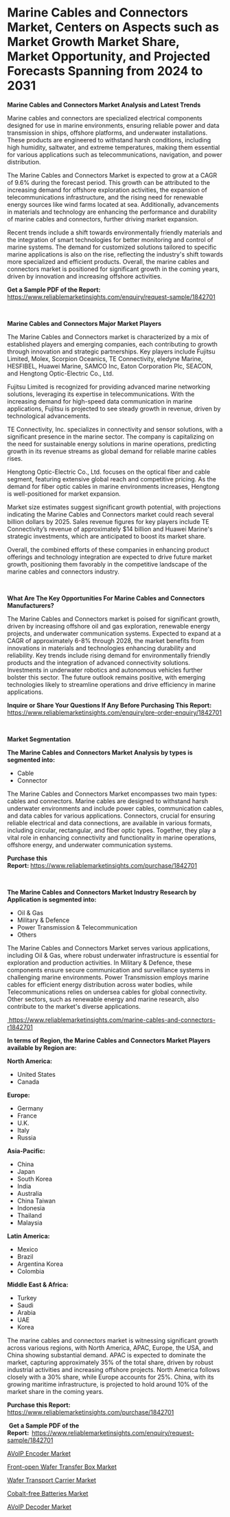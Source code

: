 <p><h1>Marine Cables and Connectors Market, Centers on Aspects such as Market Growth Market Share, Market Opportunity, and Projected Forecasts Spanning from 2024 to 2031</h1></p><p><strong>Marine Cables and Connectors Market Analysis and Latest Trends</strong></p>
<p><p>Marine cables and connectors are specialized electrical components designed for use in marine environments, ensuring reliable power and data transmission in ships, offshore platforms, and underwater installations. These products are engineered to withstand harsh conditions, including high humidity, saltwater, and extreme temperatures, making them essential for various applications such as telecommunications, navigation, and power distribution.</p><p>The Marine Cables and Connectors Market is expected to grow at a CAGR of 9.6% during the forecast period. This growth can be attributed to the increasing demand for offshore exploration activities, the expansion of telecommunications infrastructure, and the rising need for renewable energy sources like wind farms located at sea. Additionally, advancements in materials and technology are enhancing the performance and durability of marine cables and connectors, further driving market expansion.</p><p>Recent trends include a shift towards environmentally friendly materials and the integration of smart technologies for better monitoring and control of marine systems. The demand for customized solutions tailored to specific marine applications is also on the rise, reflecting the industry's shift towards more specialized and efficient products. Overall, the marine cables and connectors market is positioned for significant growth in the coming years, driven by innovation and increasing offshore activities.</p></p>
<p><strong>Get a Sample PDF of the Report:&nbsp;</strong> <a href="https://www.reliablemarketinsights.com/enquiry/request-sample/1842701?utm_campaign=1619&utm_medium=2&utm_source=Github&utm_content=ia&utm_term=19102024&utm_id=marine-cables-and-connectors">https://www.reliablemarketinsights.com/enquiry/request-sample/1842701</a></p>
<p>&nbsp;</p>
<p><strong>Marine Cables and Connectors Major Market Players</strong></p>
<p><p>The Marine Cables and Connectors market is characterized by a mix of established players and emerging companies, each contributing to growth through innovation and strategic partnerships. Key players include Fujitsu Limited, Molex, Scorpion Oceanics, TE Connectivity, eledyne Marine, HESFIBEL, Huawei Marine, SAMCO Inc, Eaton Corporation Plc, SEACON, and Hengtong Optic-Electric Co., Ltd.</p><p>Fujitsu Limited is recognized for providing advanced marine networking solutions, leveraging its expertise in telecommunications. With the increasing demand for high-speed data communication in marine applications, Fujitsu is projected to see steady growth in revenue, driven by technological advancements.</p><p>TE Connectivity, Inc. specializes in connectivity and sensor solutions, with a significant presence in the marine sector. The company is capitalizing on the need for sustainable energy solutions in marine operations, predicting growth in its revenue streams as global demand for reliable marine cables rises.</p><p>Hengtong Optic-Electric Co., Ltd. focuses on the optical fiber and cable segment, featuring extensive global reach and competitive pricing. As the demand for fiber optic cables in marine environments increases, Hengtong is well-positioned for market expansion.</p><p>Market size estimates suggest significant growth potential, with projections indicating the Marine Cables and Connectors market could reach several billion dollars by 2025. Sales revenue figures for key players include TE Connectivity’s revenue of approximately $14 billion and Huawei Marine's strategic investments, which are anticipated to boost its market share.</p><p>Overall, the combined efforts of these companies in enhancing product offerings and technology integration are expected to drive future market growth, positioning them favorably in the competitive landscape of the marine cables and connectors industry.</p></p>
<p>&nbsp;</p>
<p><strong>What Are The Key Opportunities For Marine Cables and Connectors Manufacturers?</strong></p>
<p><p>The Marine Cables and Connectors market is poised for significant growth, driven by increasing offshore oil and gas exploration, renewable energy projects, and underwater communication systems. Expected to expand at a CAGR of approximately 6-8% through 2028, the market benefits from innovations in materials and technologies enhancing durability and reliability. Key trends include rising demand for environmentally friendly products and the integration of advanced connectivity solutions. Investments in underwater robotics and autonomous vehicles further bolster this sector. The future outlook remains positive, with emerging technologies likely to streamline operations and drive efficiency in marine applications.</p></p>
<p><strong>Inquire or Share Your Questions If Any Before Purchasing This Report:</strong> <a href="https://www.reliablemarketinsights.com/enquiry/pre-order-enquiry/1842701?utm_campaign=1619&utm_medium=2&utm_source=Github&utm_content=ia&utm_term=19102024&utm_id=marine-cables-and-connectors">https://www.reliablemarketinsights.com/enquiry/pre-order-enquiry/1842701</a></p>
<p>&nbsp;</p>
<p><strong>Market Segmentation</strong></p>
<p><strong>The Marine Cables and Connectors Market Analysis by types is segmented into:</strong></p>
<p><ul><li>Cable</li><li>Connector</li></ul></p>
<p><p>The Marine Cables and Connectors Market encompasses two main types: cables and connectors. Marine cables are designed to withstand harsh underwater environments and include power cables, communication cables, and data cables for various applications. Connectors, crucial for ensuring reliable electrical and data connections, are available in various formats, including circular, rectangular, and fiber optic types. Together, they play a vital role in enhancing connectivity and functionality in marine operations, offshore energy, and underwater communication systems.</p></p>
<p><strong>Purchase this Report:&nbsp;</strong><a href="https://www.reliablemarketinsights.com/purchase/1842701?utm_campaign=1619&utm_medium=2&utm_source=Github&utm_content=ia&utm_term=19102024&utm_id=marine-cables-and-connectors">https://www.reliablemarketinsights.com/purchase/1842701</a></p>
<p>&nbsp;</p>
<p><strong>The Marine Cables and Connectors Market Industry Research by Application is segmented into:</strong></p>
<p><ul><li>Oil & Gas</li><li>Military & Defence</li><li>Power Transmission & Telecommunication</li><li>Others</li></ul></p>
<p><p>The Marine Cables and Connectors Market serves various applications, including Oil & Gas, where robust underwater infrastructure is essential for exploration and production activities. In Military & Defence, these components ensure secure communication and surveillance systems in challenging marine environments. Power Transmission employs marine cables for efficient energy distribution across water bodies, while Telecommunications relies on undersea cables for global connectivity. Other sectors, such as renewable energy and marine research, also contribute to the market's diverse applications.</p></p>
<p><a href="https://www.reliablemarketinsights.com/marine-cables-and-connectors-r1842701?utm_campaign=1619&utm_medium=2&utm_source=Github&utm_content=ia&utm_term=19102024&utm_id=marine-cables-and-connectors">&nbsp;https://www.reliablemarketinsights.com/marine-cables-and-connectors-r1842701</a></p>
<p><strong>In terms of Region, the Marine Cables and Connectors Market Players available by Region are:</strong></p>
<p>
    <p> <strong> North America: </strong>
        <ul>
            <li>United States</li>
            <li>Canada</li>
        </ul>
        </p> 
    <p> <strong> Europe: </strong>
        <ul>
            <li>Germany</li>
            <li>France</li>
            <li>U.K.</li>
            <li>Italy</li>
            <li>Russia</li>
        </ul>
        </p> 
    <p> <strong> Asia-Pacific: </strong>
        <ul>
            <li>China</li>
            <li>Japan</li>
            <li>South Korea</li>
            <li>India</li>
            <li>Australia</li>
            <li>China Taiwan</li>
            <li>Indonesia</li>
            <li>Thailand</li>
            <li>Malaysia</li>
        </ul>
        </p> 
    <p> <strong> Latin America: </strong>
        <ul>
            <li>Mexico</li>
            <li>Brazil</li>
            <li>Argentina Korea</li>
            <li>Colombia</li>
        </ul>
        </p> 
    <p> <strong> Middle East & Africa: </strong>
        <ul>
            <li>Turkey</li>
            <li>Saudi</li>
            <li>Arabia</li>
            <li>UAE</li>
            <li>Korea</li>
        </ul>
    </p>
    </p>
<p><p>The marine cables and connectors market is witnessing significant growth across various regions, with North America, APAC, Europe, the USA, and China showing substantial demand. APAC is expected to dominate the market, capturing approximately 35% of the total share, driven by robust industrial activities and increasing offshore projects. North America follows closely with a 30% share, while Europe accounts for 25%. China, with its growing maritime infrastructure, is projected to hold around 10% of the market share in the coming years.</p></p>
<p><strong>Purchase this Report: </strong><a href="https://www.reliablemarketinsights.com/purchase/1842701?utm_campaign=1619&utm_medium=2&utm_source=Github&utm_content=ia&utm_term=19102024&utm_id=marine-cables-and-connectors">https://www.reliablemarketinsights.com/purchase/1842701</a></p>
<p>&nbsp;<strong>Get a Sample PDF of the Report:&nbsp;&nbsp;</strong><a href="https://www.reliablemarketinsights.com/enquiry/request-sample/1842701?utm_campaign=1619&utm_medium=2&utm_source=Github&utm_content=ia&utm_term=19102024&utm_id=marine-cables-and-connectors">https://www.reliablemarketinsights.com/enquiry/request-sample/1842701</a></p>
<p><strong></strong></p>
<p><p><a href="https://www.linkedin.com/pulse/avoip-encoder-market-forecast-global-trends-analysis-from-2024-fe7tf?utm_campaign=1619&utm_medium=2&utm_source=Github&utm_content=ia&utm_term=19102024&utm_id=marine-cables-and-connectors">AVoIP Encoder Market</a></p><p><a href="https://www.linkedin.com/pulse/front-open-wafer-transfer-box-market-size-share-competitive-l0hec?utm_campaign=1619&utm_medium=2&utm_source=Github&utm_content=ia&utm_term=19102024&utm_id=marine-cables-and-connectors">Front-open Wafer Transfer Box Market</a></p><p><a href="https://www.linkedin.com/pulse/global-wafer-transport-carrier-market-share-growth-opportunities-v9uzc?utm_campaign=1619&utm_medium=2&utm_source=Github&utm_content=ia&utm_term=19102024&utm_id=marine-cables-and-connectors">Wafer Transport Carrier Market</a></p><p><a href="https://www.linkedin.com/pulse/global-cobalt-free-batteries-nexus-sector-confluences-regional-sg3ne?utm_campaign=1619&utm_medium=2&utm_source=Github&utm_content=ia&utm_term=19102024&utm_id=marine-cables-and-connectors">Cobalt-free Batteries Market</a></p><p><a href="https://www.linkedin.com/pulse/avoip-decoder-spectrum-usage-patterns-sector-evolution-2024-2031-hk3ef?utm_campaign=1619&utm_medium=2&utm_source=Github&utm_content=ia&utm_term=19102024&utm_id=marine-cables-and-connectors">AVoIP Decoder Market</a></p></p>